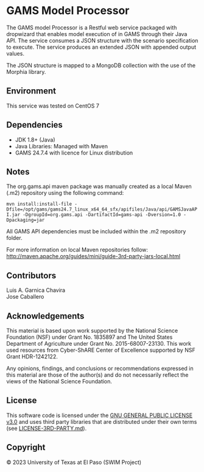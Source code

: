 # GAMS Model Processor

The GAMS model Processor is a Restful web service packaged with dropwizard that enables model execution of in GAMS through their Java API. 
The service consumes a JSON structure with the scenario specification to execute. The service produces an extended JSON with appended output values.

The JSON structure is mapped to a MongoDB collection with the use of 
the Morphia library. 

## Environment
This service was tested on CentOS 7 

## Dependencies
+ JDK 1.8+ (Java)
+ Java Libraries: Managed with Maven
+ GAMS 24.7.4 with licence for Linux distribution

## Notes
The org.gams.api maven package was manually created as a local Maven (.m2) repository using the following command:

`mvn install:install-file -Dfile=/opt/gams/gams24.7_linux_x64_64_sfx/apifiles/Java/api/GAMSJavaAPI.jar -DgroupId=org.gams.api -DartifactId=gams-api -Dversion=1.0 -Dpackaging=jar`

All GAMS API dependencies must be included within the .m2 repository 
folder.

For more information on local Maven repositories follow:
<http://maven.apache.org/guides/mini/guide-3rd-party-jars-local.html>

## Contributors
Luis A. Garnica Chavira  
Jose Caballero  

## Acknowledgements
This material is based upon work supported by the National Science Foundation (NSF) under Grant No. 1835897 and The United States Department of Agriculture under Grant No. 2015-68007-23130. This work used resources from Cyber-ShARE Center of Excellence supported by NSF Grant HDR-1242122.   

Any opinions, findings, and conclusions or recommendations expressed in this material are those of the author(s) and do not necessarily reflect the views of the National Science Foundation. 

## License
This software code is licensed under the [GNU GENERAL PUBLIC LICENSE v3.0](https://github.com/iLink-CyberShARE/SWIM-IT/blob/master/LICENSE) and uses third party libraries that are distributed under their own terms (see [LICENSE-3RD-PARTY.md](./LICENSE-3RD-PARTY.md)).

## Copyright
© 2023 University of Texas at El Paso (SWIM Project) 
